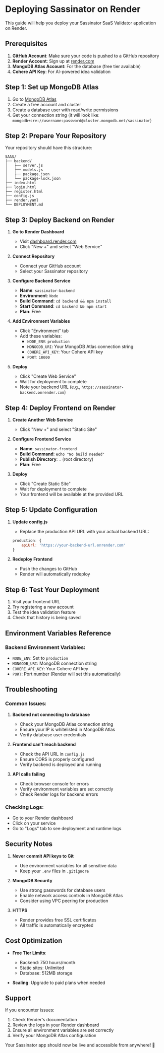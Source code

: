 # Deploying Sassinator on Render

This guide will help you deploy your Sassinator SaaS Validator application on Render.

## Prerequisites

1. **GitHub Account**: Make sure your code is pushed to a GitHub repository
2. **Render Account**: Sign up at [render.com](https://render.com)
3. **MongoDB Atlas Account**: For the database (free tier available)
4. **Cohere API Key**: For AI-powered idea validation

## Step 1: Set up MongoDB Atlas

1. Go to [MongoDB Atlas](https://www.mongodb.com/atlas)
2. Create a free account and cluster
3. Create a database user with read/write permissions
4. Get your connection string (it will look like: `mongodb+srv://username:password@cluster.mongodb.net/sassinator`)

## Step 2: Prepare Your Repository

Your repository should have this structure:
```
SAAS/
├── backend/
│   ├── server.js
│   ├── models.js
│   ├── package.json
│   └── package-lock.json
├── index.html
├── login.html
├── register.html
├── config.js
├── render.yaml
└── DEPLOYMENT.md
```

## Step 3: Deploy Backend on Render

1. **Go to Render Dashboard**
   - Visit [dashboard.render.com](https://dashboard.render.com)
   - Click "New +" and select "Web Service"

2. **Connect Repository**
   - Connect your GitHub account
   - Select your Sassinator repository

3. **Configure Backend Service**
   - **Name**: `sassinator-backend`
   - **Environment**: `Node`
   - **Build Command**: `cd backend && npm install`
   - **Start Command**: `cd backend && npm start`
   - **Plan**: Free

4. **Add Environment Variables**
   - Click "Environment" tab
   - Add these variables:
     - `NODE_ENV`: `production`
     - `MONGODB_URI`: Your MongoDB Atlas connection string
     - `COHERE_API_KEY`: Your Cohere API key
     - `PORT`: `10000`

5. **Deploy**
   - Click "Create Web Service"
   - Wait for deployment to complete
   - Note your backend URL (e.g., `https://sassinator-backend.onrender.com`)

## Step 4: Deploy Frontend on Render

1. **Create Another Web Service**
   - Click "New +" and select "Static Site"

2. **Configure Frontend Service**
   - **Name**: `sassinator-frontend`
   - **Build Command**: `echo "No build needed"`
   - **Publish Directory**: `.` (root directory)
   - **Plan**: Free

3. **Deploy**
   - Click "Create Static Site"
   - Wait for deployment to complete
   - Your frontend will be available at the provided URL

## Step 5: Update Configuration

1. **Update config.js**
   - Replace the production API URL with your actual backend URL:
   ```javascript
   production: {
       apiUrl: 'https://your-backend-url.onrender.com'
   }
   ```

2. **Redeploy Frontend**
   - Push the changes to GitHub
   - Render will automatically redeploy

## Step 6: Test Your Deployment

1. Visit your frontend URL
2. Try registering a new account
3. Test the idea validation feature
4. Check that history is being saved

## Environment Variables Reference

### Backend Environment Variables:
- `NODE_ENV`: Set to `production`
- `MONGODB_URI`: MongoDB connection string
- `COHERE_API_KEY`: Your Cohere API key
- `PORT`: Port number (Render will set this automatically)

## Troubleshooting

### Common Issues:

1. **Backend not connecting to database**
   - Check your MongoDB Atlas connection string
   - Ensure your IP is whitelisted in MongoDB Atlas
   - Verify database user credentials

2. **Frontend can't reach backend**
   - Check the API URL in `config.js`
   - Ensure CORS is properly configured
   - Verify backend is deployed and running

3. **API calls failing**
   - Check browser console for errors
   - Verify environment variables are set correctly
   - Check Render logs for backend errors

### Checking Logs:
- Go to your Render dashboard
- Click on your service
- Go to "Logs" tab to see deployment and runtime logs

## Security Notes

1. **Never commit API keys to Git**
   - Use environment variables for all sensitive data
   - Keep your `.env` files in `.gitignore`

2. **MongoDB Security**
   - Use strong passwords for database users
   - Enable network access controls in MongoDB Atlas
   - Consider using VPC peering for production

3. **HTTPS**
   - Render provides free SSL certificates
   - All traffic is automatically encrypted

## Cost Optimization

- **Free Tier Limits**: 
  - Backend: 750 hours/month
  - Static sites: Unlimited
  - Database: 512MB storage

- **Scaling**: Upgrade to paid plans when needed

## Support

If you encounter issues:
1. Check Render's documentation
2. Review the logs in your Render dashboard
3. Ensure all environment variables are set correctly
4. Verify your MongoDB Atlas configuration

Your Sassinator app should now be live and accessible from anywhere! 🚀 